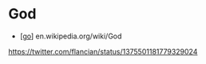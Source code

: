 # God

- [[go]] en.wikipedia.org/wiki/God

https://twitter.com/flancian/status/1375501181779329024


[//begin]: # "Autogenerated link references for markdown compatibility"
[go]: go "Go"
[//end]: # "Autogenerated link references"